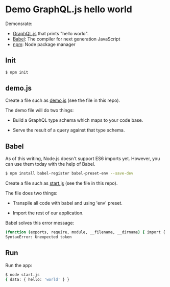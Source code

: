 # Demo GraphQL.js hello world

Demonsrate:

  * [GraphQL.js](https://github.com/graphql/graphql-js) that prints "hello world".
  * [Babel](https://babeljs.io/): The compiler for next generation JavaScript
  * [npm](https://npm.js): Node package manager


## Init

```sh
$ npm init
```


## demo.js

Create a file such as [demo.js](demo.js) (see the file in this repo).

The demo file will do two things:

 * Build a GraphQL type schema which maps to your code base.

 * Serve the result of a query against that type schema.


## Babel

As of this writing, Node.js doesn't support ES6 imports yet. However, you can use them today with the help of Babel.

```sh
$ npm install babel-register babel-preset-env --save-dev
```

Create a file such as [start.js](start.js) (see the file in this repo).

The file does two things:

  * Transpile all code with babel and using 'env' preset.

  * Import the rest of our application.

Babel solves this error message:

```sh
(function (exports, require, module, __filename, __dirname) { import {
SyntaxError: Unexpected token
```


## Run

Run the app:

```sh
$ node start.js
{ data: { hello: 'world' } }
```
